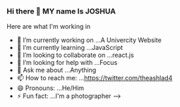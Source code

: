 ### Hi there 👋 MY name Is JOSHUA


Here are what I'm working in

- 🔭 I’m currently working on ...A Univercity Website
- 🌱 I’m currently learning ...JavaScript
- 👯 I’m looking to collaborate on ...react.js
- 🤔 I’m looking for help with ...Focus
- 💬 Ask me about ...Anything
- 📫 How to reach me: ...https://twitter.com/theashlad4
- 😄 Pronouns: ...He/Him
- ⚡ Fun fact: ...I'm a photographer
-->
